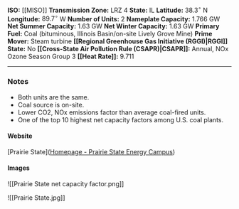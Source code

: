 **ISO:** [[MISO]]
**Transmission Zone:** LRZ 4
**State:** IL
**Latitude:** $38.3^\circ$ N
**Longitude:** $89.7^\circ$ W
**Number of Units:** 2
**Nameplate Capacity:** 1.766 GW
**Net Summer Capacity:** 1.63 GW
**Net Winter Capacity:** 1.63 GW
**Primary Fuel:** Coal (bituminous, Illinois Basin/on-site Lively Grove Mine)
**Prime Mover:** Steam turbine
**[[Regional Greenhouse Gas Initiative (RGGI)|RGGI]] State:** No
**[[Cross-State Air Pollution Rule (CSAPR)|CSAPR]]:** Annual, NOx Ozone Season Group 3
**[[Heat Rate]]:** 9.711

---
### Notes
- Both units are the same.
- Coal source is on-site.
- Lower CO2, NOx emissions factor than average coal-fired units.
- One of the top 10 highest net capacity factors among U.S. coal plants.
#### Website
[Prairie State]([Homepage - Prairie State Energy Campus](https://prairiestateenergycampus.com/))
#### Images

![[Prairie State net capacity factor.png]]

![[Prairie State.jpg]]